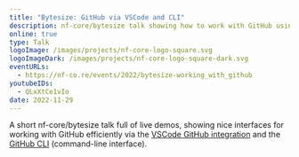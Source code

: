 ```yaml
---
title: "Bytesize: GitHub via VSCode and CLI"
description: nf-core/bytesize talk showing how to work with GitHub using VSCode and Github CLI
online: true
type: Talk
logoImage: /images/projects/nf-core-logo-square.svg
logoImageDark: /images/projects/nf-core-logo-square-dark.svg
eventURLs:
  - https://nf-co.re/events/2022/bytesize-working_with_github
youtubeIDs:
  - QLxXtCe1vIo
date: 2022-11-29
---
```


A short nf-core/bytesize talk full of live demos, showing nice interfaces for
working with GitHub efficiently via the
[VSCode GitHub integration](https://code.visualstudio.com/docs/sourcecontrol/github) and the
[GitHub CLI](https://cli.github.com/) (command-line interface).
